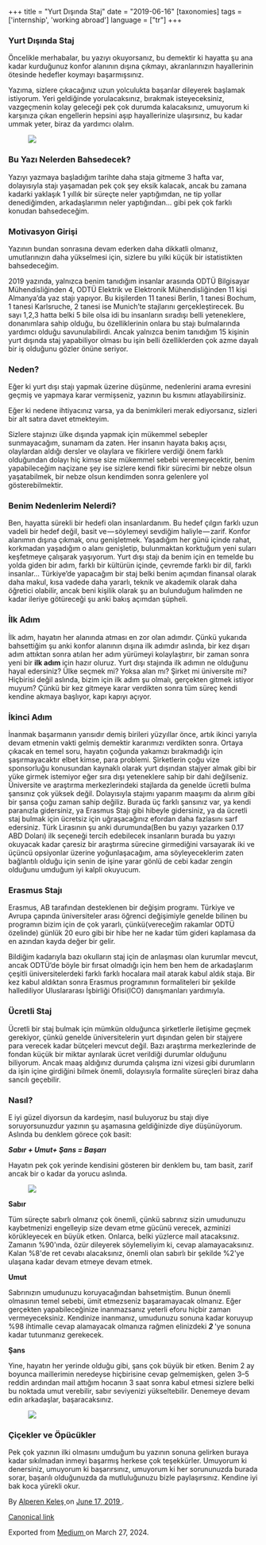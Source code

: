 +++
title = "Yurt Dışında Staj"
date = "2019-06-16"
[taxonomies]
tags = ['internship', 'working abroad']
language = ["tr"]
+++

<article class="h-entry">
 <section class="e-content" data-field="body">
  <section class="section section--body section--first section--last" name="1634">
   <div class="section-content">
    <div class="section-inner sectionLayout--insetColumn">
     <h3 class="graf graf--h3 graf--leading graf--title" id="343d" name="343d">
      Yurt Dışında Staj
     </h3>
     <p class="graf graf--p graf-after--h3" id="ce8c" name="ce8c">
      Öncelikle merhabalar, bu yazıyı okuyorsanız, bu demektir ki hayatta şu ana kadar kurduğunuz konfor alanının dışına çıkmayı, akranlarınızın hayallerinin ötesinde hedefler koymayı başarmışsınız.
     </p>
     <p class="graf graf--p graf-after--p" id="5de6" name="5de6">
      Yazıma, sizlere çıkacağınız uzun yolculukta başarılar dileyerek başlamak istiyorum. Yeri geldiğinde yorulacaksınız, bırakmak isteyeceksiniz, vazgeçmenin kolay geleceği pek çok durumda kalacaksınız, umuyorum ki karşınıza çıkan engellerin hepsini aşıp hayallerinize ulaşırsınız, bu kadar ummak yeter, biraz da yardımcı olalım.
     </p>
     <figure class="graf graf--figure graf-after--p" id="ce68" name="ce68">
      <img class="graf-image" data-height="600" data-image-id="1*_WTxR0xmEcGUKLBmnlQgRQ.png" data-is-featured="true" data-width="800" src="https://cdn-images-1.medium.com/max/800/1*_WTxR0xmEcGUKLBmnlQgRQ.png"/>
     </figure>
     <h3 class="graf graf--h3 graf-after--figure" id="a3fe" name="a3fe">
      Bu Yazı Nelerden Bahsedecek?
     </h3>
     <p class="graf graf--p graf-after--h3" id="5d5e" name="5d5e">
      Yazıyı yazmaya başladığım tarihte daha staja gitmeme 3 hafta var, dolayısıyla stajı yaşamadan pek çok şey eksik kalacak, ancak bu zamana kadarki yaklaşık 1 yıllık bir süreçte neler yaptığımdan, ne tip yollar denediğimden, arkadaşlarımın neler yaptığından… gibi pek çok farklı konudan bahsedeceğim.
     </p>
     <h3 class="graf graf--h3 graf-after--p" id="0fb3" name="0fb3">
      Motivasyon Girişi
     </h3>
     <p class="graf graf--p graf-after--h3" id="19c3" name="19c3">
      Yazının bundan sonrasına devam ederken daha dikkatli olmanız, umutlarınızın daha yükselmesi için, sizlere bu yılki küçük bir istatistikten bahsedeceğim.
     </p>
     <p class="graf graf--p graf-after--p" id="4f0e" name="4f0e">
      2019 yazında, yalnızca benim tanıdığım insanlar arasında ODTÜ Bilgisayar Mühendisliğinden 4, ODTÜ Elektrik ve Elektronik Mühendisliğinden 11 kişi Almanya’da yaz stajı yapıyor. Bu kişilerden 11 tanesi Berlin, 1 tanesi Bochum, 1 tanesi Karlsruche, 2 tanesi ise Munich’te stajlarını gerçekleştirecek. Bu sayı 1,2,3 hatta belki 5 bile olsa idi bu insanların sıradışı belli yeteneklere, donanımlara sahip olduğu, bu özelliklerinin onlara bu stajı bulmalarında yardımcı olduğu savunulabilirdi. Ancak yalnızca benim tanıdığım 15 kişinin yurt dışında staj yapabiliyor olması bu işin belli özelliklerden çok azme dayalı bir iş olduğunu gözler önüne seriyor.
     </p>
     <h3 class="graf graf--h3 graf-after--p" id="31f9" name="31f9">
      Neden?
     </h3>
     <p class="graf graf--p graf-after--h3" id="3a6d" name="3a6d">
      Eğer ki yurt dışı stajı yapmak üzerine düşünme, nedenlerini arama evresini geçmiş ve yapmaya karar vermişseniz, yazının bu kısmını atlayabilirsiniz.
     </p>
     <p class="graf graf--p graf-after--p" id="f14a" name="f14a">
      Eğer ki nedene ihtiyacınız varsa, ya da benimkileri merak ediyorsanız, sizleri bir alt satıra davet etmekteyim.
     </p>
     <p class="graf graf--p graf-after--p" id="d8d7" name="d8d7">
      Sizlere stajınızı ülke dışında yapmak için mükemmel sebepler sunmayacağım, sunamam da zaten. Her insanın hayata bakış açısı, olaylardan aldığı dersler ve olaylara ve fikirlere verdiği önem farklı olduğundan dolayı hiç kimse size mükemmel sebebi veremeyecektir, benim yapabileceğim naçizane şey ise sizlere kendi fikir sürecimi bir nebze olsun yaşatabilmek, bir nebze olsun kendimden sonra gelenlere yol gösterebilmektir.
     </p>
     <h3 class="graf graf--h3 graf-after--p" id="b244" name="b244">
      Benim Nedenlerim Nelerdi?
     </h3>
     <p class="graf graf--p graf-after--h3" id="a130" name="a130">
      Ben, hayatta sürekli bir hedefi olan insanlardanım. Bu hedef çılgın farklı uzun vadeli bir hedef değil, basit ve — söylemeyi sevdiğim haliyle — zarif. Konfor alanımın dışına çıkmak, onu genişletmek. Yaşadığım her günü içinde rahat, korkmadan yaşadığım o alanı genişletip, bulunmaktan korktuğum yeni suları keşfetmeye çalışarak yaşıyorum. Yurt dışı stajı da benim için en temelde bu yolda giden bir adım, farklı bir kültürün içinde, çevremde farklı bir dil, farklı insanlar… Türkiye’de yapacağım bir staj belki benim açımdan finansal olarak daha makul, kısa vadede daha yararlı, teknik ve akademik olarak daha öğretici olabilir, ancak beni kişilik olarak şu an bulunduğum halimden ne kadar ileriye götüreceği şu anki bakış açımdan şüpheli.
     </p>
     <h3 class="graf graf--h3 graf-after--p" id="2001" name="2001">
      İlk Adım
     </h3>
     <p class="graf graf--p graf-after--h3" id="9b69" name="9b69">
      İlk adım, hayatın her alanında atması en zor olan adımdır. Çünkü yukarıda bahsettiğim şu anki konfor alanının dışına ilk adımdır aslında, bir kez dışarı adım attıktan sonra atılan her adım yürümeyi kolaylaştırır, bir zaman sonra yeni bir
      <strong class="markup--strong markup--p-strong">
       ilk adım
      </strong>
      için hazır oluruz. Yurt dışı stajında ilk adımın ne olduğunu hayal edersiniz? Ülke seçmek mi? Yoksa alan mı? Şirket mi üniversite mi? Hiçbirisi değil aslında, bizim için ilk adım şu olmalı, gerçekten gitmek istiyor muyum? Çünkü bir kez gitmeye karar verdikten sonra tüm süreç kendi kendine akmaya başlıyor, kapı kapıyı açıyor.
     </p>
     <h3 class="graf graf--h3 graf-after--p" id="ed7b" name="ed7b">
      <strong class="markup--strong markup--h3-strong">
       İkinci Adım
      </strong>
     </h3>
     <p class="graf graf--p graf-after--h3" id="934f" name="934f">
      İnanmak başarmanın yarısıdır demiş birileri yüzyıllar önce, artık ikinci yarıyla devam etmenin vakti gelmiş demektir kararımızı verdikten sonra. Ortaya çıkacak en temel soru, hayatın çoğunda yakamızı bırakmadığı için şaşırmayacaktır elbet kimse, para problemi. Şirketlerin çoğu vize sponsorluğu konusundan kaynaklı olarak yurt dışından stajyer almak gibi bir yüke girmek istemiyor eğer sıra dışı yeteneklere sahip bir dahi değilseniz. Üniversite ve araştırma merkezlerindeki stajlarda da genelde ücretli bulma şansınız çok yüksek değil. Dolayısıyla stajımı yaparım maaşımı da alırım gibi bir şansa çoğu zaman sahip değiliz. Burada üç farklı şansınız var, ya kendi paranızla gidersiniz, ya Erasmus Stajı gibi hibeyle gidersiniz, ya da ücretli staj bulmak için ücretsiz için uğraşacağınız efordan daha fazlasını sarf edersiniz. Türk Lirasının şu anki durumunda(Ben bu yazıyı yazarken 0.17 ABD Doları) ilk seçeneği tercih edebilecek insanların burada bu yazıyı okuyacak kadar çaresiz bir araştırma sürecine girmediğini varsayarak iki ve üçüncü opsiyonlar üzerine yoğunlaşacağım, ama söyleyeceklerim zaten bağlantılı olduğu için senin de işine yarar gönlü de cebi kadar zengin olduğunu umduğum iyi kalpli okuyucum.
     </p>
     <h3 class="graf graf--h3 graf-after--p" id="0b00" name="0b00">
      <strong class="markup--strong markup--h3-strong">
       Erasmus Stajı
      </strong>
     </h3>
     <p class="graf graf--p graf-after--h3" id="091d" name="091d">
      Erasmus, AB tarafından desteklenen bir değişim programı. Türkiye ve Avrupa çapında üniversiteler arası öğrenci değişimiyle genelde bilinen bu programın bizim için de çok yararlı, çünkü(vereceğim rakamlar ODTÜ özelinde) günlük 20 euro gibi bir hibe her ne kadar tüm gideri kaplamasa da en azından kayda değer bir gelir.
     </p>
     <p class="graf graf--p graf-after--p" id="2760" name="2760">
      Bildiğim kadarıyla bazı okulların staj için de anlaşması olan kurumlar mevcut, ancak ODTÜ’de böyle bir fırsat olmadığı için hem ben hem de arkadaşlarım çeşitli üniversitelerdeki farklı farklı hocalara mail atarak kabul aldık staja. Bir kez kabul aldıktan sonra Erasmus programının formaliteleri bir şekilde hallediliyor Uluslararası İşbirliği Ofisi(ICO) danışmanları yardımıyla.
     </p>
     <h3 class="graf graf--h3 graf-after--p" id="7175" name="7175">
      Ücretli Staj
     </h3>
     <p class="graf graf--p graf-after--h3" id="2f03" name="2f03">
      Ücretli bir staj bulmak için mümkün olduğunca şirketlerle iletişime geçmek gerekiyor, çünkü genelde üniversitelerin yurt dışından gelen bir stajyere para verecek kadar bütçeleri mevcut değil. Bazı araştırma merkezlerinde de fondan küçük bir miktar ayrılarak ücret verildiği durumlar olduğunu biliyorum. Ancak maaş aldığınız durumda çalışma izni vizesi gibi durumların da işin içine girdiğini bilmek önemli, dolayısıyla formalite süreçleri biraz daha sancılı geçebilir.
     </p>
     <h3 class="graf graf--h3 graf-after--p" id="6919" name="6919">
      Nasıl?
     </h3>
     <p class="graf graf--p graf-after--h3" id="0785" name="0785">
      E iyi güzel diyorsun da kardeşim, nasıl buluyoruz bu stajı diye soruyorsunuzdur yazının şu aşamasına geldiğinizde diye düşünüyorum. Aslında bu denklem görece çok basit:
     </p>
     <p class="graf graf--p graf-after--p" id="a048" name="a048">
      <strong class="markup--strong markup--p-strong">
       <em class="markup--em markup--p-em">
        Sabır + Umut+ Şans = Başarı
       </em>
      </strong>
     </p>
     <p class="graf graf--p graf-after--p" id="a804" name="a804">
      Hayatın pek çok yerinde kendisini gösteren bir denklem bu, tam basit, zarif ancak bir o kadar da yorucu aslında.
     </p>
     <figure class="graf graf--figure graf-after--p" id="af44" name="af44">
      <img class="graf-image" data-height="449" data-image-id="1*JCuBNXDLMbWfqa5aOYno8w.jpeg" data-width="800" src="https://cdn-images-1.medium.com/max/800/1*JCuBNXDLMbWfqa5aOYno8w.jpeg"/>
     </figure>
     <p class="graf graf--p graf-after--figure" id="a0e1" name="a0e1">
      <strong class="markup--strong markup--p-strong">
       Sabır
      </strong>
     </p>
     <p class="graf graf--p graf-after--p" id="f9d9" name="f9d9">
      Tüm süreçte sabırlı olmanız çok önemli, çünkü sabrınız sizin umudunuzu kaybetmenizi engelleyip size devam etme gücünü verecek, azminizi körükleyecek en büyük etken. Onlarca, belki yüzlerce mail atacaksınız. Zamanın %90'ında, özür dileyerek söylemeliyim ki, cevap alamayacaksınız. Kalan %8'de ret cevabı alacaksınız, önemli olan sabırlı bir şekilde %2'ye ulaşana kadar devam etmeye devam etmek.
     </p>
     <p class="graf graf--p graf-after--p" id="5910" name="5910">
      <strong class="markup--strong markup--p-strong">
       Umut
      </strong>
     </p>
     <p class="graf graf--p graf-after--p" id="a739" name="a739">
      Sabrınızın umudunuzu koruyacağından bahsetmiştim. Bunun önemli olmasının temel sebebi, ümit etmezseniz başaramayacak olmanız. Eğer gerçekten yapabileceğinize inanmazsanız yeterli eforu hiçbir zaman vermeyeceksiniz. Kendinize inanmanız, umudunuzu sonuna kadar koruyup %98 ihtimalle cevap alamayacak olmanıza rağmen elinizdeki
      <strong class="markup--strong markup--p-strong">
       <em class="markup--em markup--p-em">
        2
       </em>
      </strong>
      'ye sonuna kadar tutunmanız gerekecek.
     </p>
     <p class="graf graf--p graf-after--p" id="868d" name="868d">
      <strong class="markup--strong markup--p-strong">
       Şans
      </strong>
     </p>
     <p class="graf graf--p graf-after--p" id="57b4" name="57b4">
      Yine, hayatın her yerinde olduğu gibi, şans çok büyük bir etken. Benim 2 ay boyunca maillerimin neredeyse hiçbirisine cevap gelmemişken, gelen 3–5 reddin ardından mail attığım hocanın 3 saat sonra kabul etmesi sizlere belki bu noktada umut verebilir, sabır seviyenizi yükseltebilir. Denemeye devam edin arkadaşlar, başaracaksınız.
     </p>
     <figure class="graf graf--figure graf-after--p" id="e37f" name="e37f">
      <img class="graf-image" data-height="600" data-image-id="1*c6A4HPd4WYb4c9dEYTE9rQ.jpeg" data-width="1400" src="https://cdn-images-1.medium.com/max/800/1*c6A4HPd4WYb4c9dEYTE9rQ.jpeg"/>
     </figure>
     <h3 class="graf graf--h3 graf-after--figure" id="3a5e" name="3a5e">
      <strong class="markup--strong markup--h3-strong">
       Çiçekler ve Öpücükler
      </strong>
     </h3>
     <p class="graf graf--p graf-after--h3 graf--trailing" id="9a5c" name="9a5c">
      Pek çok yazının ilki olmasını umduğum bu yazının sonuna gelirken buraya kadar sıkılmadan inmeyi başarmış herkese çok teşekkürler. Umuyorum ki denersiniz, umuyorum ki başarırsınız, umuyorum ki her sorununuzda burada sorar, başarılı olduğunuzda da mutluluğunuzu bizle paylaşırsınız. Kendine iyi bak koca yürekli okur.
     </p>
    </div>
   </div>
  </section>
 </section>
 <footer>
  <p>
   By
   <a class="p-author h-card" href="https://medium.com/@alpkeles99">
    Alperen Keleş
   </a>
   on
   <a href="https://medium.com/p/2fb07a69362">
    <time class="dt-published" datetime="2019-06-17T00:39:20.352Z">
     June 17, 2019
    </time>
   </a>
   .
  </p>
  <p>
   <a class="p-canonical" href="https://medium.com/@alpkeles99/yurt-d%C4%B1%C5%9F%C4%B1nda-staj-2fb07a69362">
    Canonical link
   </a>
  </p>
  <p>
   Exported from
   <a href="https://medium.com">
    Medium
   </a>
   on March 27, 2024.
  </p>
 </footer>
</article>

